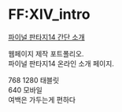 # FF:XIV_intro

[파이널 판타지14 간단 소개](https://seidn.github.io/Portfolio_01/)  
  
웹페이지 제작 포트폴리오.  
파이널 판타지14 온라인 소개 페이지.  
  
768 1280 태블릿  
640 모바일  
여백은 가두는게 편하다  

